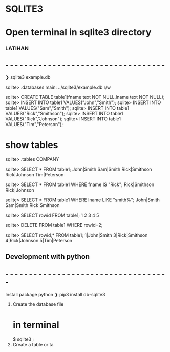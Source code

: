 # SQLITE3

# Open terminal in sqlite3 directory

### LATIHAN
## - - - - - - - - - - - - - - - - - - - - - - - - - - - - - - - - - - 

❯ sqlite3 example.db

sqlite> .databases
main: ../sqlite3/example.db r/w

sqlite> CREATE TABLE table1(fname text NOT NULL,lname text NOT NULL);
sqlite> INSERT INTO table1 VALUES("John","Smith");
sqlite> INSERT INTO table1 VALUES("Sam","Smith");
sqlite> INSERT INTO table1 VALUES("Rick","Smithson");
sqlite> INSERT INTO table1 VALUES("Rick","Johnson");
sqlite> INSERT INTO table1 VALUES("Tim","Peterson");

# show tables
sqlite> .tables
COMPANY

sqlite> SELECT * FROM table1;
John|Smith
Sam|Smith
Rick|Smithson
Rick|Johnson
Tim|Peterson

sqlite> SELECT * FROM table1 WHERE fname IS "Rick";
Rick|Smithson
Rick|Johnson

sqlite> SELECT * FROM table1 WHERE lname LIKE "smith%";
John|Smith
Sam|Smith
Rick|Smithson

sqlite> SELECT rowid FROM table1;
1
2
3
4
5

sqlite> DELETE FROM table1 WHERE rowid=2;

sqlite> SELECT rowid,* FROM table1;
1|John|Smith
3|Rick|Smithson
4|Rick|Johnson
5|Tim|Peterson

## Development with python
## - - - - - - - - - - - - - - - - - - - - - - - - - - - - - - - - - - -
Install package python
❯ pip3 install db-sqlite3


1) Create the database file
    # in terminal 
    $ sqlite3 <name-of-database>;
2) Create a table or ta